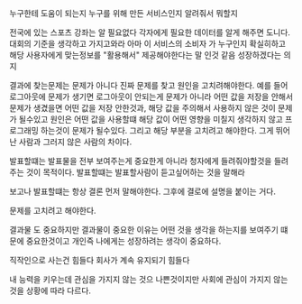 누구한테 도움이 되는지
누구를 위해 만든 서비스인지
알려줘서 뭐할지

전국에 있는 스포츠 강좌는 알 필요없다 각자에게 필요한 데이터를 알게 해주면 도니다.
대회의 기준을 생각하고 가지고와라
아마 이 서비스의 소비자 가 누구인지 확실히하고 해당 사용자에게 맞는정보를 "활용해서" 제공해야한다는 말 인것 같음
성장하겠다는 의지

결과에 찾는문제는 문제가 아니다
진짜 문제를 찾고 원인을 고치려해야한다.
예를 들어 로그아웃에 문제가 생기면
로그아웃이 안되는게 문제가 아니라
어떤 값을 저장을 안해서 문제가 생겼을면 어떤 값을 저장 안한것과, 해당 값을 주의해서 사용하지 않은 것이 문제가 될수있고
원인은 어떤 값을 사용할떄 해당 값이 어떤 영향을 미칠지 생각하지 않고 프로그래밍 하는것이 문제가 될수있다.
그리고 해당 부분을 고치려고 해야한다. 그게 뛰어난 사람과 그러지 않은 사람의 차이다. 

발표할떄는 발표물을 전부 보여주는게 중요한게 아니라 청자에게 들려줘야할것을
들려주는 것이 목적이다.
발표할떄는 발표할사람이 듣고싶어하는 것을 말해라

보고나 발표할떄는 항상 결론 먼저 말해야한다.
그후에 결로에 설명을 붙이는 거다.

문제를 고치려고 해야한다.

결과물 도 중요하지만
결과물이 중요한 이유는 어떤 것을 생각을 하는지를 보여주기 떄문에 중요한것이고
개인즉 나에게는 성장하려는 생각이 중요하다.

직작인으로 사는건 힘들다 회사가 계속 유지되기 힘들다

내 능력을 키우는데 관심을 가지지 않는 것으 나쁜것이지만
사회에 관심이 가지지 않는것을 상황에 따라 다르다.
